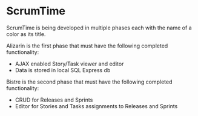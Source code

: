 # ScrumTime

ScrumTime is being developed in multiple phases each with the name of a color as its title.  

Alizarin is the first phase that must have the following completed functionality:

* AJAX enabled Story/Task viewer and editor
* Data is stored in local SQL Express db

Bistre is the second phase that must have the following completed functionality:

* CRUD for Releases and Sprints
* Editor for Stories and Tasks assignments to Releases and Sprints